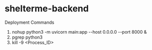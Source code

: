 # shelterme-backend


Deployment Commands
1. nohup python3 -m uvicorn main:app --host 0.0.0.0 --port 8000 &
2. pgrep python3
3. kill -9 <Process_ID>
